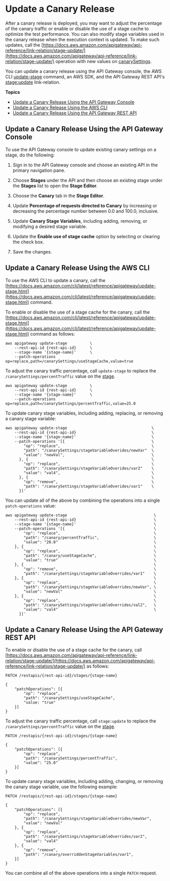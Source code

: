 # Update a Canary Release<a name="update-canary-deployment"></a>

 After a canary release is deployed, you may want to adjust the percentage of the canary traffic or enable or disable the use of a stage cache to optimize the test performance\. You can also modify stage variables used in the canary release when the execution context is updated\. To make such updates, call the [https://docs.aws.amazon.com/apigateway/api-reference/link-relation/stage-update/](https://docs.aws.amazon.com/apigateway/api-reference/link-relation/stage-update/) operation with new values on [canarySettings](https://docs.aws.amazon.com/apigateway/api-reference/resource/stage/#canarySettings)\. 

You can update a canary release using the API Gateway console, the AWS CLI [update\-stage](https://docs.aws.amazon.com/cli/latest/reference/apigateway/update-stage.html) command, an AWS SDK, and the API Gateway REST API's [stage:update](https://docs.aws.amazon.com/apigateway/api-reference/link-relation/stage-update/) link\-relation\.

**Topics**
+ [Update a Canary Release Using the API Gateway Console](#update-canary-deployment-using-console)
+ [Update a Canary Release Using the AWS CLI](#update-canary-deployment-using-cli)
+ [Update a Canary Release Using the API Gateway REST API](#update-canary-deployment-using-api)

## Update a Canary Release Using the API Gateway Console<a name="update-canary-deployment-using-console"></a>

To use the API Gateway console to update existing canary settings on a stage, do the following:

1.  Sign in to the API Gateway console and choose an existing API in the primary navigation pane\.

1.  Choose **Stages** under the API and then choose an existing stage under the **Stages** list to open the **Stage Editor**\.

1.  Choose the **Canary** tab in the **Stage Editor**\.

1.  Update **Percentage of requests directed to Canary** by increasing or decreasing the percentage number between 0\.0 and 100\.0, inclusive\. 

1.  Update **Canary Stage Variables**, including adding, removing, or modifying a desired stage variable\.

1.  Update the **Enable use of stage cache** option by selecting or clearing the check box\. 

1.  Save the changes\.

## Update a Canary Release Using the AWS CLI<a name="update-canary-deployment-using-cli"></a>

 To use the AWS CLI to update a canary, call the [https://docs.aws.amazon.com/cli/latest/reference/apigateway/update-stage.html](https://docs.aws.amazon.com/cli/latest/reference/apigateway/update-stage.html) command\.

To enable or disable the use of a stage cache for the canary, call the [https://docs.aws.amazon.com/cli/latest/reference/apigateway/update-stage.html](https://docs.aws.amazon.com/cli/latest/reference/apigateway/update-stage.html) command as follows: 

```
aws apigateway update-stage          \
    --rest-api-id {rest-api-id}      \
    --stage-name '{stage-name}'      \
    --patch-operations op=replace,path=/canarySettings/useStageCache,value=true
```

To adjust the canary traffic percentage, call `update-stage` to replace the `/canarySettings/percentTraffic` value on the [stage](https://docs.aws.amazon.com/apigateway/api-reference/resource/stage/)\.

```
aws apigateway update-stage          \
    --rest-api-id {rest-api-id}      \
    --stage-name '{stage-name}'      \
    --patch-operations op=replace,path=/canarySettings/percentTraffic,value=25.0
```

To update canary stage variables, including adding, replacing, or removing a canary stage variable:

```
aws apigateway update-stage                                     \
    --rest-api-id {rest-api-id}                                 \
    --stage-name '{stage-name}'                                 \
    --patch-operations '[{                                      \
        "op": "replace",                                        \
        "path": "/canarySettings/stageVariableOverides/newVar"  \
        "value": "newVal",                                      \
      }, {                                                      \
        "op": "replace",                                        \
        "path": "/canarySettings/stageVariableOverides/var2"    \
        "value": "val4",                                        \
      }, {                                                      \
        "op": "remove",                                         \
        "path": "/canarySettings/stageVariableOverides/var1"    \
      }]'
```

You can update all of the above by combining the operations into a single `patch-operations` value:

```
aws apigateway update-stage                                      \
    --rest-api-id {rest-api-id}                                  \
    --stage-name '{stage-name}'                                  \
    --patch-operations '[{                                       \
        "op": "replace",                                         \
        "path": "/canary/percentTraffic",                        \
        "value": "20.0"                                          \
    }, {                                                         \
        "op": "replace",                                         \
        "path": "/canary/useStageCache",                         \
        "value": "true"                                          \
    }, {                                                         \
        "op": "remove",                                          \
        "path": "/canarySettings/stageVariableOverrides/var1"    \
    }, {                                                         \
        "op": "replace",                                         \
        "path": "/canarySettings/stageVariableOverrides/newVar", \
        "value": "newVal"                                        \
    }, {                                                         \
        "op": "replace",                                         \
        "path": "/canarySettings/stageVariableOverrides/val2",   \
        "value": "val4"                                          \
      }]'
```

## Update a Canary Release Using the API Gateway REST API<a name="update-canary-deployment-using-api"></a>

To enable or disable the use of a stage cache for the canary, call [https://docs.aws.amazon.com/apigateway/api-reference/link-relation/stage-update/](https://docs.aws.amazon.com/apigateway/api-reference/link-relation/stage-update/) as follows: 

```
PATCH /restapis/{rest-api-id}/stages/{stage-name}

{
    "patchOperations": [{
        "op": "replace",
        "path": "/canarySettings/useStageCache",
        "value: "true"    
    }]
}
```

To adjust the canary traffic percentage, call `stage:update` to replace the `/canarySettings/percentTraffic` value on the [stage](https://docs.aws.amazon.com/apigateway/api-reference/resource/stage/)\.

```
PATCH /restapis/{rest-api-id}/stages/{stage-name}

{
    "patchOperations": [{
        "op": "replace",
        "path": "/canarySettings/percentTraffic",
        "value": "25.0"   
    }]
}
```

To update canary stage variables, including adding, changing, or removing the canary stage variable, use the following example:

```
PATCH /restapis/{rest-api-id}/stages/{stage-name}

{
    "patchOperations": [{
        "op": "replace",
        "path": "/canarySettings/stageVariableOverrides/newVar",
        "value": "newVal"   
    }, {
        "op": "replace",
        "path": "/canarySettings/stageVariableOverrides/var2",
        "value": "val4"   
    }, {
        "op": "remove",
        "path": "/canary/overriddenStageVariables/var1",
    }]
}
```

You can combine all of the above operations into a single `PATCH` request\.